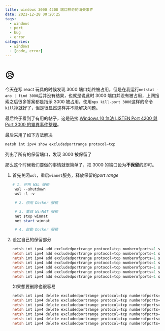 ```yaml
---
title: windows 3000 4200 端口神奇的消失事件
date: 2021-12-28 00:20:25
tags:
  - windows
  - port
  - bug
  - error
categories:
  - windows
  - [code, error]
---
```


# :disappointed_relieved:

今天在写 react 玩具的时候发现 3000 端口始终被占用，但是在我运行`netstat -ano | find 3000`后并没有结果，也就是说此时 3000 端口并没有被占用，上网搜索之后很多答案都是指示 3000 被占用，使用`npx kill-port 3000`这样的命令`kill`掉就好了，但是很显然这样并不能解决问题。

最后终于看到了有用的帖子，这是链接:[Windows 10 無法 LISTEN Port 4200 與 Port 3000 的靈異事件整理](https://blog.miniasp.com/post/2019/03/31/Ports-blocked-by-Windows-10-for-unknown-reason)。

最后采用了如下方法解决

```powershell
netsh int ipv4 show excludedportrange protocol=tcp
```

列出了所有的保留端口，发现 3000 被保留了

那么这个时候我们要做的事情就很简单了，把 3000 的端口设为**不保留**的即可。

1. 首先关闭`wsl`，重启`winnet`服务，释放保留的*port range*

   ```powershell
   # 1. 停用 WSL 服務
    wsl --shutdown
    wsl -l -v

    # 2. 停用 Docker 服務

    # 3. 重啟 WinNAT 服務
    net stop winnat
    net start winnat

    # 4. 啟動 Docker 服務
   ```

2. 设定自己的保留部分

   ```powershell
   netsh int ipv4 add excludedportrange protocol=tcp numberofports=1 startport=3000
   netsh int ipv4 add excludedportrange protocol=tcp numberofports=1 startport=3001
   netsh int ipv4 add excludedportrange protocol=tcp numberofports=1 startport=4200
   netsh int ipv4 add excludedportrange protocol=tcp numberofports=1 startport=5000
   netsh int ipv4 add excludedportrange protocol=tcp numberofports=1 startport=5001
   netsh int ipv4 add excludedportrange protocol=tcp numberofports=1 startport=8080
   netsh int ipv4 add excludedportrange protocol=tcp numberofports=1 startport=8888
   ```

   如果想要删除也很容易

   ```powershell
   netsh int ipv4 delete excludedportrange protocol=tcp numberofports=1 startport=3000
   netsh int ipv4 delete excludedportrange protocol=tcp numberofports=1 startport=3001
   netsh int ipv4 delete excludedportrange protocol=tcp numberofports=1 startport=4200
   netsh int ipv4 delete excludedportrange protocol=tcp numberofports=1 startport=5000
   netsh int ipv4 delete excludedportrange protocol=tcp numberofports=1 startport=5001
   netsh int ipv4 delete excludedportrange protocol=tcp numberofports=1 startport=8080
   netsh int ipv4 delete excludedportrange protocol=tcp numberofports=1 startport=8888
   ```
